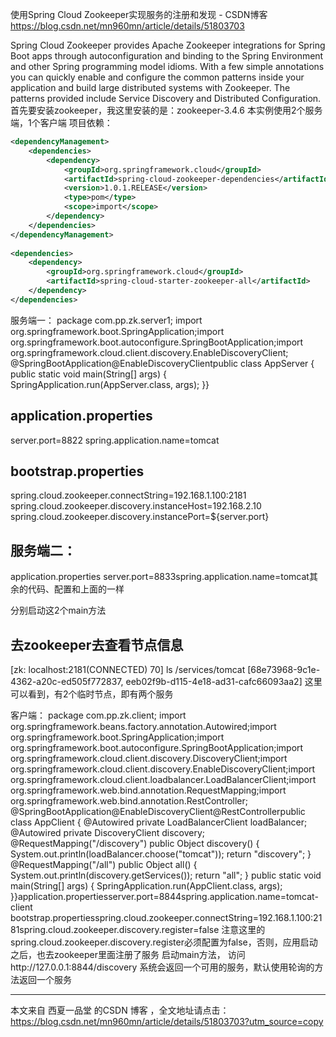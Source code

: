 使用Spring Cloud Zookeeper实现服务的注册和发现 - CSDN博客 https://blog.csdn.net/mn960mn/article/details/51803703

Spring Cloud Zookeeper provides Apache Zookeeper integrations for Spring Boot apps through autoconfiguration and binding to the Spring Environment and other Spring programming model idioms. With a few simple annotations you can quickly enable and configure
 the common patterns inside your application and build large distributed systems with Zookeeper. The patterns provided include Service Discovery and Distributed Configuration.
首先要安装zookeeper，我这里安装的是：zookeeper-3.4.6
本实例使用2个服务端，1个客户端
项目依赖：

```xml
<dependencyManagement>
	<dependencies>
		<dependency>
			<groupId>org.springframework.cloud</groupId>
			<artifactId>spring-cloud-zookeeper-dependencies</artifactId>
			<version>1.0.1.RELEASE</version>
			<type>pom</type>
			<scope>import</scope>
		</dependency>
	</dependencies>
</dependencyManagement>
 
<dependencies>
	<dependency>
		<groupId>org.springframework.cloud</groupId>
		<artifactId>spring-cloud-starter-zookeeper-all</artifactId>
	</dependency>
</dependencies>

```
服务端一：
package com.pp.zk.server1; import org.springframework.boot.SpringApplication;import org.springframework.boot.autoconfigure.SpringBootApplication;import org.springframework.cloud.client.discovery.EnableDiscoveryClient; @SpringBootApplication@EnableDiscoveryClientpublic class AppServer {    public static void main(String[] args) {    	SpringApplication.run(AppServer.class, args);    }}

## application.properties

server.port=8822
spring.application.name=tomcat

## bootstrap.properties

spring.cloud.zookeeper.connectString=192.168.1.100:2181
spring.cloud.zookeeper.discovery.instanceHost=192.168.2.10
spring.cloud.zookeeper.discovery.instancePort=${server.port}

## 服务端二：
application.properties
server.port=8833spring.application.name=tomcat其余的代码、配置和上面的一样

分别启动这2个main方法
## 去zookeeper去查看节点信息
[zk: localhost:2181(CONNECTED) 70] ls /services/tomcat
[68e73968-9c1e-4362-a20c-ed505f772837, eeb02f9b-d115-4e18-ad31-cafc66093aa2]
这里可以看到，有2个临时节点，即有两个服务

客户端：
package com.pp.zk.client; import org.springframework.beans.factory.annotation.Autowired;import org.springframework.boot.SpringApplication;import org.springframework.boot.autoconfigure.SpringBootApplication;import org.springframework.cloud.client.discovery.DiscoveryClient;import org.springframework.cloud.client.discovery.EnableDiscoveryClient;import org.springframework.cloud.client.loadbalancer.LoadBalancerClient;import org.springframework.web.bind.annotation.RequestMapping;import org.springframework.web.bind.annotation.RestController; @SpringBootApplication@EnableDiscoveryClient@RestControllerpublic class AppClient {	@Autowired	private LoadBalancerClient loadBalancer; 	@Autowired	private DiscoveryClient discovery;		@RequestMapping("/discovery")	public Object discovery() {		System.out.println(loadBalancer.choose("tomcat"));		return "discovery";	}		@RequestMapping("/all")	public Object all() {		System.out.println(discovery.getServices());		return "all";	} 	public static void main(String[] args) {		SpringApplication.run(AppClient.class, args);	}}application.propertiesserver.port=8844spring.application.name=tomcat-client
bootstrap.propertiesspring.cloud.zookeeper.connectString=192.168.1.100:2181spring.cloud.zookeeper.discovery.register=false
注意这里的spring.cloud.zookeeper.discovery.register必须配置为false，否则，应用启动之后，也去zookeeper里面注册了服务
启动main方法，
访问http://127.0.0.1:8844/discovery 系统会返回一个可用的服务，默认使用轮询的方法返回一个服务

---------------------

本文来自 西夏一品堂 的CSDN 博客 ，全文地址请点击：https://blog.csdn.net/mn960mn/article/details/51803703?utm_source=copy 